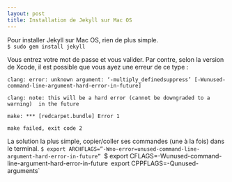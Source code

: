 ```yaml
---
layout: post
title: Installation de Jekyll sur Mac OS
---
```


Pour installer Jekyll sur Mac OS, rien de plus simple.		
`$ sudo gem install jekyll`	

Vous entrez votre mot de passe et vous valider. Par contre, selon la version de Xcode, il est possible que vous ayez une erreur de ce type :

	clang: error: unknown argument: ‘-multiply_definedsuppress’ [-Wunused-		command-line-argument-hard-error-in-future]
	
	clang: note: this will be a hard error (cannot be downgraded to a warning) 	in the future
	
	make: *** [redcarpet.bundle] Error 1
	
	make failed, exit code 2		
La solution la plus simple, copier/coller ses commandes (une à la fois) dans le terminal.
`$ export ARCHFLAGS=”-Wno-error=unused-command-line-argument-hard-error-in-future”
`$ export CFLAGS=-Wunused-command-line-argument-hard-error-in-future`
`export CPPFLAGS=-Qunused-arguments`